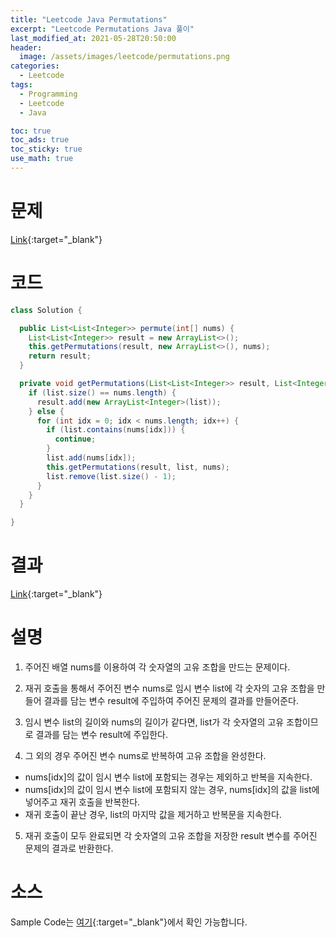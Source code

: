 ```yaml
---
title: "Leetcode Java Permutations"
excerpt: "Leetcode Permutations Java 풀이"
last_modified_at: 2021-05-28T20:50:00
header:
  image: /assets/images/leetcode/permutations.png
categories:
  - Leetcode
tags:
  - Programming
  - Leetcode
  - Java

toc: true
toc_ads: true
toc_sticky: true
use_math: true
---
```

# 문제
[Link](https://leetcode.com/problems/permutations/){:target="_blank"}

# 코드
```java
class Solution {

  public List<List<Integer>> permute(int[] nums) {
    List<List<Integer>> result = new ArrayList<>();
    this.getPermutations(result, new ArrayList<>(), nums);
    return result;
  }

  private void getPermutations(List<List<Integer>> result, List<Integer> list, int[] nums) {
    if (list.size() == nums.length) {
      result.add(new ArrayList<Integer>(list));
    } else {
      for (int idx = 0; idx < nums.length; idx++) {
        if (list.contains(nums[idx])) {
          continue;
        }
        list.add(nums[idx]);
        this.getPermutations(result, list, nums);
        list.remove(list.size() - 1);
      }
    }
  }

}
```

# 결과
[Link](https://leetcode.com/submissions/detail/499405241/){:target="_blank"}

# 설명
1. 주어진 배열 nums를 이용하여 각 숫자열의 고유 조합을 만드는 문제이다.

2. 재귀 호출을 통해서 주어진 변수 nums로 임시 변수 list에 각 숫자의 고유 조합을 만들어 결과를 담는 변수 result에 주입하여 주어진 문제의 결과를 만들어준다.

3. 임시 변수 list의 길이와 nums의 길이가 같다면, list가 각 숫자열의 고유 조합이므로 결과를 담는 변수 result에 주입한다.

4. 그 외의 경우 주어진 변수 nums로 반복하여 고유 조합을 완성한다.
- nums[idx]의 값이 임시 변수 list에 포함되는 경우는 제외하고 반복을 지속한다.
- nums[idx]의 값이 임시 변수 list에 포함되지 않는 경우, nums[idx]의 값을 list에 넣어주고 재귀 호출을 반복한다.
- 재귀 호출이 끝난 경우, list의 마지막 값을 제거하고 반복문을 지속한다.

5. 재귀 호출이 모두 완료되면 각 숫자열의 고유 조합을 저장한 result 변수를 주어진 문제의 결과로 반환한다.

# 소스
Sample Code는 [여기](https://github.com/GracefulSoul/leetcode/blob/master/src/main/java/gracefulsoul/problems/Permutations.java){:target="_blank"}에서 확인 가능합니다.